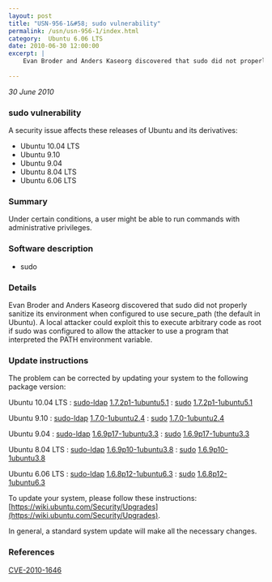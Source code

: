 ```yaml
---
layout: post
title: "USN-956-1&#58; sudo vulnerability"
permalink: /usn/usn-956-1/index.html
category:  Ubuntu 6.06 LTS
date: 2010-06-30 12:00:00
excerpt: |
    Evan Broder and Anders Kaseorg discovered that sudo did not properly sanitize its environment when configured to use secure_path (the default in Ubuntu). A local attacker could exploit this to execute arbitrary code as root if sudo was configured to allow the attacker to use a program that interpreted the PATH environment variable. 
    
--- 
```

 
 

*30 June 2010*

### sudo vulnerability

A security issue affects these releases of Ubuntu and its derivatives:

* Ubuntu 10.04 LTS
* Ubuntu 9.10
* Ubuntu 9.04
* Ubuntu 8.04 LTS
* Ubuntu 6.06 LTS

### Summary

Under certain conditions, a user might be able to run commands with administrative privileges.

### Software description

* sudo 

### Details

Evan Broder and Anders Kaseorg discovered that sudo did not properly sanitize its environment when configured to use secure_path (the default in Ubuntu). A local attacker could exploit this to execute arbitrary code as root if sudo was configured to allow the attacker to use a program that interpreted the PATH environment variable. 

### Update instructions

The problem can be corrected by updating your system to the following package version:

Ubuntu 10.04 LTS
 : [sudo-ldap](https://launchpad.net/ubuntu/+source/sudo) <span> [1.7.2p1-1ubuntu5.1](https://launchpad.net/ubuntu/+source/sudo/1.7.2p1-1ubuntu5.1) </span> 
 : [sudo](https://launchpad.net/ubuntu/+source/sudo) <span> [1.7.2p1-1ubuntu5.1](https://launchpad.net/ubuntu/+source/sudo/1.7.2p1-1ubuntu5.1) </span> 

Ubuntu 9.10
 : [sudo-ldap](https://launchpad.net/ubuntu/+source/sudo) <span> [1.7.0-1ubuntu2.4](https://launchpad.net/ubuntu/+source/sudo/1.7.0-1ubuntu2.4) </span> 
 : [sudo](https://launchpad.net/ubuntu/+source/sudo) <span> [1.7.0-1ubuntu2.4](https://launchpad.net/ubuntu/+source/sudo/1.7.0-1ubuntu2.4) </span> 

Ubuntu 9.04
 : [sudo-ldap](https://launchpad.net/ubuntu/+source/sudo) <span> [1.6.9p17-1ubuntu3.3](https://launchpad.net/ubuntu/+source/sudo/1.6.9p17-1ubuntu3.3) </span> 
 : [sudo](https://launchpad.net/ubuntu/+source/sudo) <span> [1.6.9p17-1ubuntu3.3](https://launchpad.net/ubuntu/+source/sudo/1.6.9p17-1ubuntu3.3) </span> 

Ubuntu 8.04 LTS
 : [sudo-ldap](https://launchpad.net/ubuntu/+source/sudo) <span> [1.6.9p10-1ubuntu3.8](https://launchpad.net/ubuntu/+source/sudo/1.6.9p10-1ubuntu3.8) </span> 
 : [sudo](https://launchpad.net/ubuntu/+source/sudo) <span> [1.6.9p10-1ubuntu3.8](https://launchpad.net/ubuntu/+source/sudo/1.6.9p10-1ubuntu3.8) </span> 

Ubuntu 6.06 LTS
 : [sudo-ldap](https://launchpad.net/ubuntu/+source/sudo) <span> [1.6.8p12-1ubuntu6.3](https://launchpad.net/ubuntu/+source/sudo/1.6.8p12-1ubuntu6.3) </span> 
 : [sudo](https://launchpad.net/ubuntu/+source/sudo) <span> [1.6.8p12-1ubuntu6.3](https://launchpad.net/ubuntu/+source/sudo/1.6.8p12-1ubuntu6.3) </span> 

To update your system, please follow these instructions: [https://wiki.ubuntu.com/Security/Upgrades](https://wiki.ubuntu.com/Security/Upgrades).

In general, a standard system update will make all the necessary changes. 

### References

 
 [CVE-2010-1646](http://people.ubuntu.com/~ubuntu-security/cve/CVE-2010-1646)
 

